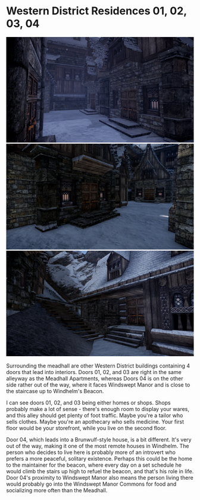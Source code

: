 # Western District Residences 01, 02, 03, 04

![](/windhelm/pics/westernresidence1-2.png?raw=true "Residences 01 and 02")
![](/windhelm/pics/westernresidence3.png?raw=true "Residences 03")
![](/windhelm/pics/westernresidence4.png?raw=true "Residences 04")

Surrounding the meadhall are other Western District buildings containing 4 doors that lead into interiors. Doors 01, 02, and 03 are right in the same alleyway as the Meadhall Apartments, whereas Doors 04 is on the other side rather out of the way, where it faces Windswept Manor and is close to the staircase up to Windhelm's Beacon.

I can see doors 01, 02, and 03 being either homes or shops. Shops probably make a lot of sense - there's enough room to display your wares, and this alley should get plenty of foot traffic. Maybe you're a tailor who sells clothes. Maybe you're an apothecary who sells medicine. Your first floor would be your storefront, while you live on the second floor.

Door 04, which leads into a Brunwulf-style house, is a bit different. It's very out of the way, making it one of the most remote houses in Windhelm. The person who decides to live here is probably more of an introvert who prefers a more peaceful, solitary existence. Perhaps this could be the home to the maintainer for the beacon, where every day on a set schedule he would climb the stairs up high to refuel the beacon, and that's his role in life. Door 04's proximity to Windswept Manor also means the person living there would probably go into the Windswept Manor Commons for food and socializing more often than the Meadhall.

